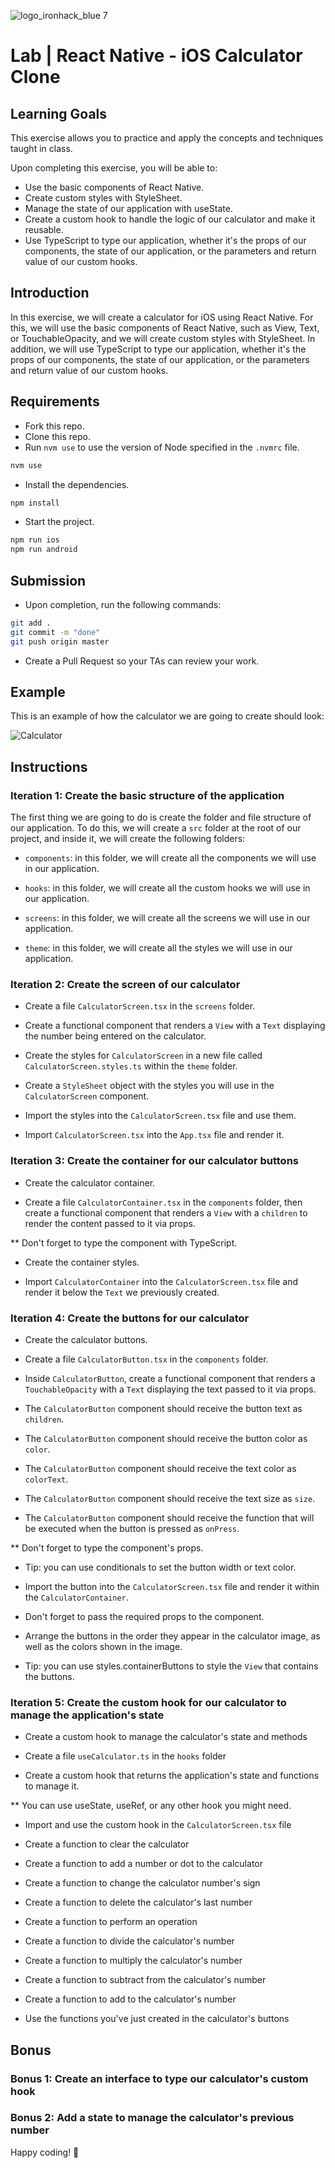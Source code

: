 ![logo_ironhack_blue 7](https://user-images.githubusercontent.com/23629340/40541063-a07a0a8a-601a-11e8-91b5-2f13e4e6b441.png)

# Lab | React Native - iOS Calculator Clone

## Learning Goals

This exercise allows you to practice and apply the concepts and techniques taught in class.

Upon completing this exercise, you will be able to:

- Use the basic components of React Native.
- Create custom styles with StyleSheet.
- Manage the state of our application with useState.
- Create a custom hook to handle the logic of our calculator and make it reusable.
- Use TypeScript to type our application, whether it's the props of our components, the state of our application, or the parameters and return value of our custom hooks.

## Introduction

In this exercise, we will create a calculator for iOS using React Native. For this, we will use the basic components of React Native, such as View, Text, or TouchableOpacity, and we will create custom styles with StyleSheet. In addition, we will use TypeScript to type our application, whether it's the props of our components, the state of our application, or the parameters and return value of our custom hooks.

## Requirements

- Fork this repo.
- Clone this repo.
- Run `nvm use` to use the version of Node specified in the `.nvmrc` file.

```bash
nvm use
```

- Install the dependencies.

```bash
npm install
```

- Start the project.

```bash
npm run ios
npm run android
```

## Submission

- Upon completion, run the following commands:

```bash
git add .
git commit -m "done"
git push origin master
```

- Create a Pull Request so your TAs can review your work.

## Example

This is an example of how the calculator we are going to create should look:

![Calculator](./assets/calculator.GIF)

## Instructions

### Iteration 1: Create the basic structure of the application

The first thing we are going to do is create the folder and file structure of our application. To do this, we will create a `src` folder at the root of our project, and inside it, we will create the following folders:

- `components`: in this folder, we will create all the components we will use in our application.

- `hooks`: in this folder, we will create all the custom hooks we will use in our application.

- `screens`: in this folder, we will create all the screens we will use in our application.

- `theme`: in this folder, we will create all the styles we will use in our application.

### Iteration 2: Create the screen of our calculator

- Create a file `CalculatorScreen.tsx` in the `screens` folder.

- Create a functional component that renders a `View` with a `Text` displaying the number being entered on the calculator.

- Create the styles for `CalculatorScreen` in a new file called `CalculatorScreen.styles.ts` within the `theme` folder.

- Create a `StyleSheet` object with the styles you will use in the `CalculatorScreen` component.

- Import the styles into the `CalculatorScreen.tsx` file and use them.

- Import `CalculatorScreen.tsx` into the `App.tsx` file and render it.

### Iteration 3: Create the container for our calculator buttons

- Create the calculator container.

- Create a file `CalculatorContainer.tsx` in the `components` folder, then create a functional component that renders a `View` with a `children` to render the content passed to it via props.

** Don't forget to type the component with TypeScript.

- Create the container styles.

- Import `CalculatorContainer` into the `CalculatorScreen.tsx` file and render it below the `Text` we previously created.

### Iteration 4: Create the buttons for our calculator

- Create the calculator buttons.

- Create a file `CalculatorButton.tsx` in the `components` folder.

- Inside `CalculatorButton`, create a functional component that renders a `TouchableOpacity` with a `Text` displaying the text passed to it via props.

- The `CalculatorButton` component should receive the button text as `children`.

- The `CalculatorButton` component should receive the button color as `color`.

- The `CalculatorButton` component should receive the text color as `colorText`.

- The `CalculatorButton` component should receive the text size as `size`.

- The `CalculatorButton` component should receive the function that will be executed when the button is pressed as `onPress`.

** Don't forget to type the component's props.

- Tip: you can use conditionals to set the button width or text color.

- Import the button into the `CalculatorScreen.tsx` file and render it within the `CalculatorContainer`.

- Don't forget to pass the required props to the component.

- Arrange the buttons in the order they appear in the calculator image, as well as the colors shown in the image.

* Tip: you can use styles.containerButtons to style the `View` that contains the buttons.

### Iteration 5: Create the custom hook for our calculator to manage the application's state

- Create a custom hook to manage the calculator's state and methods

- Create a file `useCalculator.ts` in the `hooks` folder

- Create a custom hook that returns the application's state and functions to manage it.

** You can use useState, useRef, or any other hook you might need.

- Import and use the custom hook in the `CalculatorScreen.tsx` file

- Create a function to clear the calculator

- Create a function to add a number or dot to the calculator

- Create a function to change the calculator number's sign

- Create a function to delete the calculator's last number

- Create a function to perform an operation

- Create a function to divide the calculator's number

- Create a function to multiply the calculator's number

- Create a function to subtract from the calculator's number

- Create a function to add to the calculator's number

- Use the functions you've just created in the calculator's buttons

## Bonus

### Bonus 1: Create an interface to type our calculator's custom hook

### Bonus 2: Add a state to manage the calculator's previous number

Happy coding! 💙